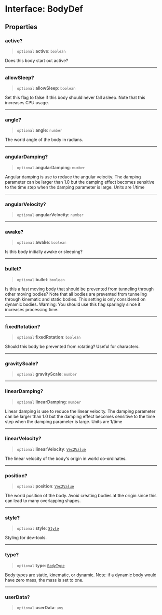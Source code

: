 # Interface: BodyDef

## Properties

### active?

> `optional` **active**: `boolean`

Does this body start out active?

***

### allowSleep?

> `optional` **allowSleep**: `boolean`

Set this flag to false if this body should never fall asleep. Note that this increases CPU usage.

***

### angle?

> `optional` **angle**: `number`

The world angle of the body in radians.

***

### angularDamping?

> `optional` **angularDamping**: `number`

Angular damping is use to reduce the angular velocity.
The damping parameter can be larger than 1.0 but the damping effect
becomes sensitive to the time step when the damping parameter is large.
Units are 1/time

***

### angularVelocity?

> `optional` **angularVelocity**: `number`

***

### awake?

> `optional` **awake**: `boolean`

Is this body initially awake or sleeping?

***

### bullet?

> `optional` **bullet**: `boolean`

Is this a fast moving body that should be prevented from
tunneling through other moving bodies? Note that all bodies are
prevented from tunneling through kinematic and static bodies. This
setting is only considered on dynamic bodies. Warning: You should use
this flag sparingly since it increases processing time.

***

### fixedRotation?

> `optional` **fixedRotation**: `boolean`

Should this body be prevented from rotating? Useful for characters.

***

### gravityScale?

> `optional` **gravityScale**: `number`

***

### linearDamping?

> `optional` **linearDamping**: `number`

Linear damping is use to reduce the linear velocity. The
damping parameter can be larger than 1.0 but the damping effect becomes
sensitive to the time step when the damping parameter is large.
Units are 1/time

***

### linearVelocity?

> `optional` **linearVelocity**: [`Vec2Value`](/api/interfaces/Vec2Value)

The linear velocity of the body's origin in world co-ordinates.

***

### position?

> `optional` **position**: [`Vec2Value`](/api/interfaces/Vec2Value)

The world position of the body. Avoid creating bodies at the
origin since this can lead to many overlapping shapes.

***

### style?

> `optional` **style**: [`Style`](/api/interfaces/Style)

Styling for dev-tools.

***

### type?

> `optional` **type**: [`BodyType`](/api/type-aliases/BodyType)

Body types are static, kinematic, or dynamic. Note: if a dynamic
body would have zero mass, the mass is set to one.

***

### userData?

> `optional` **userData**: `any`
